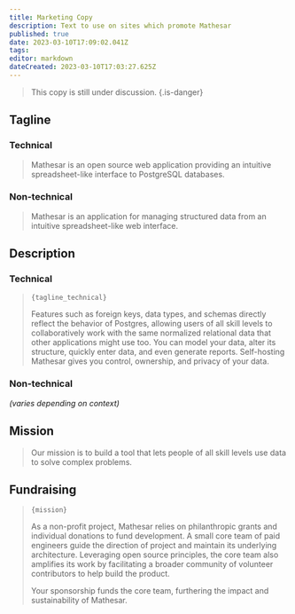 ```yaml
---
title: Marketing Copy
description: Text to use on sites which promote Mathesar
published: true
date: 2023-03-10T17:09:02.041Z
tags: 
editor: markdown
dateCreated: 2023-03-10T17:03:27.625Z
---
```


> This copy is still under discussion.
{.is-danger}

## Tagline

### Technical

> Mathesar is an open source web application providing an intuitive spreadsheet-like interface to PostgreSQL databases.


### Non-technical

> Mathesar is an application for managing structured data from an intuitive spreadsheet-like web interface.


## Description

### Technical

> `{tagline_technical}`
>
> Features such as foreign keys, data types, and schemas directly reflect the behavior of Postgres, allowing users of all skill levels to collaboratively work with the same normalized relational data that other applications might use too. You can model your data, alter its structure, quickly enter data, and even generate reports. Self-hosting Mathesar gives you control, ownership, and privacy of your data.

### Non-technical

_(varies depending on context)_


## Mission

> Our mission is to build a tool that lets people of all skill levels use data to solve complex problems.

## Fundraising

> `{mission}`
>
> As a non-profit project, Mathesar relies on philanthropic grants and individual donations to fund development. A small core team of paid engineers guide the direction of project and maintain its underlying architecture. Leveraging open source principles, the core team also amplifies its work by facilitating a broader community of volunteer contributors to help build the product.
> 
> Your sponsorship funds the core team, furthering the impact and sustainability of Mathesar.


